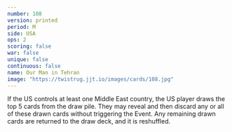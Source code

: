 ```yaml
---
number: 108
version: printed
period: M
side: USA
ops: 2
scoring: false
war: false
unique: false
continuous: false
name: Our Man in Tehran
image: "https://twistrug.jjt.io/images/cards/108.jpg"
---
```

If the US controls at least one Middle East country, the US player draws the top 5 cards from the draw pile. They may reveal and then discard any or all of these drawn cards without triggering the Event. Any remaining drawn cards are returned to the draw deck, and it is reshuffled.
